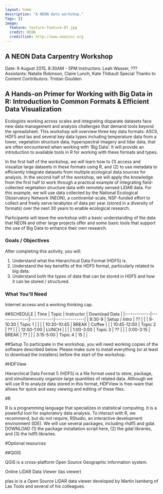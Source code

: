 ```yaml
---
layout: home
description: "A NEON data workshop."
Tags: []
image:
  feature: texture-feature-07.jpg
  credit: NEON
  creditlink: http://www.neoninc.org
---
```


<div id="objectives">
<h2>A NEON Data Carpentry Workshop</h2>
Date: 9 August 2015, 8:30AM - 5PM
Instructors: Leah Wasser, ???
Assistants: Natalie Robinson, Claire Lunch, Kate Thibault
Special Thanks to Content Contributors: Tristan Goulden

<h2>A Hands-on Primer for Working with Big Data in R: Introduction to Common Formats & Efficient Data Visualization</h2>

<p>Ecologists working across scales and integrating disparate datasets face new data management and analysis challenges that demand tools beyond the spreadsheet. This workshop will overview three key data formats: ASCII, HDF5 and las and several key data types including temperature data from a tower, vegetation structure data, hyperspectral imagery and lidar data, that are often encountered when working with ‘Big Data’.  It will provide an introduction to available tools in R for working with these formats and types.</p> 

<p>In the first half of the workshop, we will learn how to (1) access and visualize large datasets in these formats using R, and (2) to use metadata to efficiently integrate datasets from multiple ecological data sources for analysis. In the second half of the workshop, we will apply the knowledge from the first half to work through a practical example of integrating field-collected vegetation structure data with remotely sensed LiDAR data. For this example, we will use data collected by the National Ecological Observatory Network (NEON), a continental-scale, NSF-funded effort to collect and freely serve terabytes of data per year (stored in a diversity of formats) over the next 30 years to enable ecological research. </p>
<p>Participants will leave the workshop with a basic understanding of the data that NEON and other large projects offer and some basic tools that support the use of Big Data to enhance their own research. </p>


<h3>Goals / Objectives</h3>
After completing this activity, you will:
<ol>
<li>Understand what the Hierarchical Data Format (HDF5) is.</li>
<li>Understand the key benefits of the HDF5 format, particularly related to big data. </li>
<li>Understand both the types of data that can be stored in HDF5 and how it can be stored / structured.</li>
</ol>

<h3>What You'll Need</h3>
<p>Internet access and a working thinking cap.</p>

</div>

##SCHEDULE
| Time        | Topic         | Instructor | Download Data |
|-------------|---------------|------------|---------------|
| 8:30-9      | Setup / Intro | ??         |               |
| 9-10:30     | Topic 1       |            |               |
| 10:30-10:45 | BREAK         | Coffee     |               |
| 10:45-12:00 | Topic 2       | ??         |               |
| 12:00-1:00  | LUNCH         |            |               |
| 1:00-3:00   | Topic 3       | ??         |               |
| 3:00-3:15   | BREAK         | ??         |               |
| 3:15-5:00   | Topic 4       | 15         |               |


##Setup
To participate in the workshop, you will need working copies of the software described below. Please make sure to install everything (or at least to download the installers) before the start of the workshop.

#HDFView

Hierarchical Data Format 5 (HDF5) is a file format used to store, package, and simultaneously organize large quantities of related data. Although we will use R to analyze data stored in this format, HDFView is free-ware that allows for quick and easy viewing and editing of these files.

#R

R is a programming language that specializes in statistical computing. It is a powerful tool for exploratory data analysis. To interact with R, we recommend, but do not require, RStudio, an interactive development environment (IDE). We will use several packages, including rhdf5 and gdal. DOWNLOAD (1) the package installation script here, (2) the gdal libraries, and (3) the hdf5 libraries.

#Optional resources

##QGIS

QGIS is a cross-platform Open Source Geographic Information system.

Online LiDAR Data Viewer (las viewer)

plas.io is a Open Source LiDAR data viewer developed by Martin Isenberg of Las Tools and several of his colleagues.